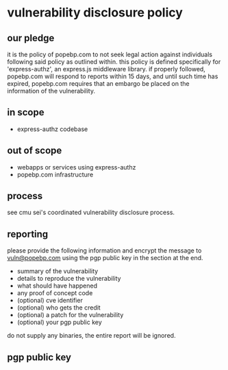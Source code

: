 # vulnerability disclosure policy

## our pledge

it is the policy of popebp.com to not seek legal action against individuals
following said policy as outlined within. this policy is defined specifically
for 'express-authz', an express.js middleware library. if properly followed,
popebp.com will respond to reports within 15 days, and until such time has
expired, popebp.com requires that an embargo be placed on the information of
the vulnerability.

## in scope

- express-authz codebase

## out of scope

- webapps or services using express-authz
- popebp.com infrastructure

## process

see cmu sei's coordinated vulnerability disclosure process.

## reporting

please provide the following information and encrypt the message to
vuln@popebp.com using the pgp public key in the section at the end.

- summary of the vulnerability
- details to reproduce the vulnerability
- what should have happened
- any proof of concept code
- (optional) cve identifier
- (optional) who gets the credit
- (optional) a patch for the vulnerability
- (optional) your pgp public key

do not supply any binaries, the entire report will be ignored.

## pgp public key
